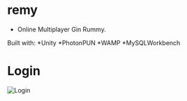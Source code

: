 # remy

* Online Multiplayer Gin Rummy. 

Built with: 
*Unity 
*PhotonPUN
*WAMP
*MySQLWorkbench 

# Login
![Login](https://github.com/golubovicnenad/remy/blob/master/documents/Images/Login.png "Login")
